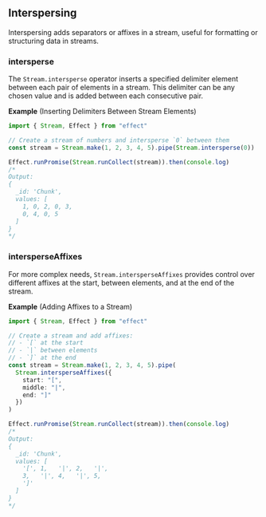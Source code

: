 ## Interspersing

Interspersing adds separators or affixes in a stream, useful for formatting or structuring data in streams.

### intersperse

The `Stream.intersperse` operator inserts a specified delimiter element between each pair of elements in a stream. This delimiter can be any chosen value and is added between each consecutive pair.

**Example** (Inserting Delimiters Between Stream Elements)

```ts twoslash
import { Stream, Effect } from "effect"

// Create a stream of numbers and intersperse `0` between them
const stream = Stream.make(1, 2, 3, 4, 5).pipe(Stream.intersperse(0))

Effect.runPromise(Stream.runCollect(stream)).then(console.log)
/*
Output:
{
  _id: 'Chunk',
  values: [
    1, 0, 2, 0, 3,
    0, 4, 0, 5
  ]
}
*/
```

### intersperseAffixes

For more complex needs, `Stream.intersperseAffixes` provides control over different affixes at the start, between elements, and at the end of the stream.

**Example** (Adding Affixes to a Stream)

```ts twoslash
import { Stream, Effect } from "effect"

// Create a stream and add affixes:
// - `[` at the start
// - `|` between elements
// - `]` at the end
const stream = Stream.make(1, 2, 3, 4, 5).pipe(
  Stream.intersperseAffixes({
    start: "[",
    middle: "|",
    end: "]"
  })
)

Effect.runPromise(Stream.runCollect(stream)).then(console.log)
/*
Output:
{
  _id: 'Chunk',
  values: [
    '[', 1,   '|', 2,   '|',
    3,   '|', 4,   '|', 5,
    ']'
  ]
}
*/
```
